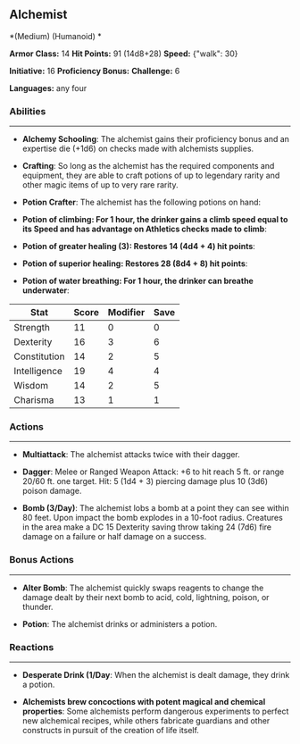 ## Alchemist
*(Medium) (Humanoid) *

**Armor Class:** 14
**Hit Points:** 91 (14d8+28)
**Speed:** {"walk": 30}

**Initiative:** 16
**Proficiency Bonus:**
**Challenge:** 6

**Languages:** any four

### Abilities
 --- 
- **Alchemy Schooling**: The alchemist gains their proficiency bonus and an expertise die (+1d6) on checks made with alchemists supplies.

- **Crafting**: So long as the alchemist has the required components and equipment, they are able to craft potions of up to legendary rarity and other magic items of up to very rare rarity.

- **Potion Crafter**: The alchemist has the following potions on hand:

- **Potion of climbing: For 1 hour, the drinker gains a climb speed equal to its Speed and has advantage on Athletics checks made to climb**: 

- **Potion of greater healing (3): Restores 14 (4d4 + 4) hit points**: 

- **Potion of superior healing: Restores 28 (8d4 + 8) hit points**: 

- **Potion of water breathing: For 1 hour, the drinker can breathe underwater**: 



| Stat | Score | Modifier | Save |
| ---- | ---- | ---- | ---- |
| Strength | 11 | 0 | 0 |
| Dexterity | 16 | 3 | 6 |
| Constitution | 14 | 2 | 5 |
| Intelligence | 19 | 4 | 4 |
| Wisdom | 14 | 2 | 5 |
| Charisma | 13 | 1 | 1 |

### Actions
 --- 
- **Multiattack**: The alchemist attacks twice with their dagger.

- **Dagger**: Melee or Ranged Weapon Attack: +6 to hit  reach 5 ft. or range 20/60 ft.  one target. Hit: 5 (1d4 + 3) piercing damage plus 10 (3d6) poison damage.

- **Bomb (3/Day)**: The alchemist lobs a bomb at a point they can see within 80 feet. Upon impact  the bomb explodes in a 10-foot radius. Creatures in the area make a DC 15 Dexterity saving throw  taking 24 (7d6) fire damage on a failure or half damage on a success.

### Bonus Actions
 --- 
- **Alter Bomb**: The alchemist quickly swaps reagents to change the damage dealt by their next bomb to acid, cold, lightning, poison, or thunder.

- **Potion**: The alchemist drinks or administers a potion.

### Reactions
 --- 
- **Desperate Drink (1/Day**: When the alchemist is dealt damage, they drink a potion.

- **Alchemists brew concoctions with potent magical and chemical properties**: Some alchemists perform dangerous experiments to perfect new alchemical recipes, while others fabricate guardians and other constructs in pursuit of the creation of life itself.

